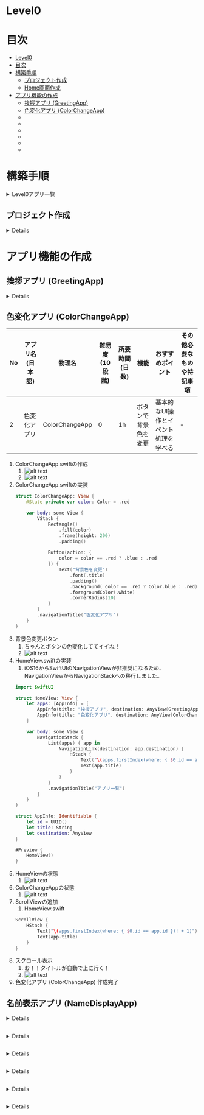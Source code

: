# Level0

# 目次
- [Level0](#level0)
- [目次](#目次)
- [構築手順](#構築手順)
	- [プロジェクト作成](#プロジェクト作成)
	- [Home画面作成](#home画面作成)
- [アプリ機能の作成](#アプリ機能の作成)
	- [挨拶アプリ (GreetingApp)](#挨拶アプリ-greetingapp)
	- [色変化アプリ (ColorChangeApp)](#色変化アプリ-colorchangeapp)
	- [](#)
	- [](#-1)
	- [](#-2)
	- [](#-3)
	- [](#-4)
	- [](#-5)

# 構築手順

<details><summary>Level0アプリ一覧</summary>

| No | アプリ名(日本語) | 物理名 | 難易度(10段階) | 所要時間(日数) | 機能 | おすすめポイント | その他必要なものや特記事項 |
|---|---|---|---|---|---|---|---|
| 1 | [挨拶アプリ](#挨拶アプリ-greetingapp) | GreetingApp | 0 | 1h | ボタンを押すと挨拶を表示 | シンプルなUI操作を学べる | - |
| 2 | [色変化アプリ](#色変化アプリ-colorchangeapp) | ColorChangeApp | 0 | 1h | ボタンで背景色を変更 | 基本的なUI操作とイベント処理を学べる | - |
| 3 | [名前表示アプリ](#名前表示アプリ-namedisplayapp) | NameDisplayApp | 0 | 1h | 入力した名前を表示 | 入力と表示の基本を学べる | - |
| 4 | [数字表示アプリ](#数字表示アプリ-numberdisplayapp) | NumberDisplayApp | 0 | 1h | 数字を表示 | 画面に数値を表示する方法を学べる | - |
| 5 | [簡単な電卓](#簡単な電卓-simplecalculator) | SimpleCalculator | 0 | 1h | 1+1などの基本的な計算 | 基本的な計算機能を学べる | - |
| 6 | [日付表示アプリ](#日付表示アプリ-datedisplayapp) | DateDisplayApp | 0 | 1h | 現在の日付を表示 | 日付と時間の取得方法を学べる | - |
| 7 | [ボタンカウンター](#ボタンカウンター-buttoncounterapp) | ButtonCounterApp | 0 | 1h | ボタンを押すとカウントアップ | ボタンのイベント処理を学べる | - |
| 8 | [シンプルメモ](#シンプルメモ-simplememoapp) | SimpleMemoApp | 0 | 1h | メモを1つ保存 | 簡単な文字列の保存方法を学べる | UserDefaults利用 |
| 9 | [簡単なスライドショー](#簡単なスライドショー-simpleslideshowapp) | SimpleSlideshowApp | 0 | 1h | 画像をスライドショーで表示 | 画像表示とスライド機能を学べる | ローカル画像を使用 |
| 10 | [テキスト表示](#テキスト表示-textdisplayapp) | TextDisplayApp | 0 | 1h | 指定されたテキストを表示 | テキスト表示の基本を学べる | - |
| 11 | [数字足し算](#数字足し算-simpleadditionapp) | SimpleAdditionApp | 0 | 1h | 2つの数を足して表示 | 数学的処理の基本を学べる | - |
| 12 | [簡単なカウントダウン](#簡単なカウントダウン-simplecountdownapp) | SimpleCountdownApp | 0 | 1h | タイマーがカウントダウンする | タイマー機能の使い方を学べる | - |
| 13 | [ボタン色変更](#ボタン色変更-buttoncolorchangeapp) | ButtonColorChangeApp | 0 | 1h | ボタンの色を押すごとに変更 | UIの色変更を学べる | - |
| 14 | [ランダムな数字](#ランダムな数字-randomnumberapp) | RandomNumberApp | 0 | 1h | ランダムな数字を生成して表示 | ランダム処理の基礎を学べる | - |
| 15 | [簡単なメニュー](#簡単なメニュー-simplemenuapp) | SimpleMenuApp | 0 | 1h | メニューから選択肢を選ぶ | メニュー画面の作成方法を学べる | - |
| 16 | [入力フォーム](#入力フォーム-inputformapp) | InputFormApp | 0 | 1h | テキスト入力フォームを作成 | 入力フォーム作成とデータの取得方法を学べる | - |
| 17 | [画像表示](#画像表示-imagedisplayapp) | ImageDisplayApp | 0 | 1h | 画像を表示 | 画像の表示方法を学べる | ローカル画像を使用 |
| 18 | [タイトル変更](#タイトル変更-titlechangeapp) | TitleChangeApp | 0 | 1h | ボタンを押すとアプリのタイトルを変更 | アプリ名変更の基本を学べる | - |
| 19 | [数字減算](#数字減算-simplesubtractionapp) | SimpleSubtractionApp | 0 | 1h | 2つの数を引き算して表示 | 数学的処理の学習 | - |
| 20 | [時間表示](#時間表示-timedisplayapp) | TimeDisplayApp | 0 | 1h | 現在の時間を表示 | 時間の取得方法と表示を学べる | - |
| 21 | [クリック音](#クリック音-clicksoundapp) | ClickSoundApp | 0 | 1h | ボタンをクリックすると音が鳴る | 音の再生方法を学べる | AVFoundationの利用 |
| 22 | [単純な画像回転](#単純な画像回転-simpleimagerotationapp) | SimpleImageRotationApp | 0 | 1h | 画像を回転させる | 画像処理の基礎を学べる | - |
| 23 | [アイコン変更](#アイコン変更-iconchangeapp) | IconChangeApp | 0 | 1h | ボタンを押すとアイコンを変更 | アイコンの変更方法を学べる | - |
| 24 | [スクロールビュー](#スクロールビュー-scrollviewapp) | ScrollViewApp | 0 | 1h | 複数の画像をスクロールできるようにする | スクロール機能を学べる | - |
| 25 | [文字変更](#文字変更-textchangeapp) | TextChangeApp | 0 | 1h | ボタンを押すと画面の文字が変わる | 文字の変更方法を学べる | - |
| 26 | [ランダム色](#ランダム色-randomcolorapp) | RandomColorApp | 0 | 1h | ランダムに背景色を変える | ランダム処理とUIの連携を学べる | - |
| 27 | [ボタンカウント](#ボタンカウント-buttoncountapp) | ButtonCountApp | 0 | 1h | ボタンが押されるたびにカウントアップ | ボタン操作のカウントを学べる | - |
| 28 | [シンプルタイマー](#シンプルタイマー-simpletimerapp) | SimpleTimerApp | 0 | 1h | タイマーをセットして経過時間を表示 | タイマーの設定と管理方法を学べる | - |
| 29 | [数字反転アプリ](#数字反転アプリ-reversenumberapp) | ReverseNumberApp | 0 | 1h | 数字を反転して表示 | 文字列処理と数字操作を学べる | - |
| 30 | [色の名前表示](#色の名前表示-colornamedisplayapp) | ColorNameDisplayApp | 0 | 1h | 色の名前を入力してその色を表示 | 色の名前とカラーコードの関係を学べる | - |
| 31 | [複数ボタン](#複数ボタン-multiplebuttonapp) | MultipleButtonApp | 0 | 1h | 複数のボタンを表示し、それぞれ反応する | 複数ボタンの操作を学べる | - |
| 32 | [数字の順番](#数字の順番-numberorderapp) | NumberOrderApp | 0 | 1h | 数字を並べ替えるゲーム | 数字操作とアルゴリズムの基礎を学べる | - |
| 33 | [画像隠しゲーム](#画像隠しゲーム-hideimagegame) | HideImageGame | 0 | 1h | 画像をクリックして隠すゲーム | イベント処理と画像操作を学べる | - |
| 34 | [ボタン押下回数](#ボタン押下回数-buttonpresscountapp) | ButtonPressCountApp | 0 | 1h | ボタンを押した回数を表示 | ボタンのイベント処理を学べる | - |
| 35 | [音声録音](#音声録音-voicerecorderapp) | VoiceRecorderApp | 0 | 1h | 音声を録音し再生する | 音声録音機能を学べる | AVFoundation利用 |
| 36 | [タップ音](#タップ音-tapsoundapp) | TapSoundApp | 0 | 1h | 画面をタップすると音が鳴る | タップイベントと音再生を学べる | AVFoundation利用 |
| 37 | [画像反転](#画像反転-imageinvertapp) | ImageInvertApp | 0 | 1h | 画像を反転して表示 | 画像操作の基本を学べる | - |
| 38 | [文字スクロール](#文字スクロール-textscrollapp) | TextScrollApp | 0 | 1h | テキストをスクロールして表示 | スクロールの基本を学べる | - |
| 39 | [アイコン変更ゲーム](#アイコン変更ゲーム-iconchangegame) | IconChangeGame | 0 | 1h | アイコンが変わるゲーム | アイコンの変更とゲームロジックを学べる | - |
| 40 | [画像選択ゲーム](#画像選択ゲーム-imageselectgame) | ImageSelectGame | 0 | 1h | 画像をクリックして正解を選ぶゲーム | 画像選択とロジックを学べる | - |
| 41 | [シンプル掲示板](#シンプル掲示板-simpleboardapp) | SimpleBoardApp | 0 | 1h | 入力したテキストを一覧で表示 | テキスト保存と表示の基礎を学べる | UserDefaults利用 |
| 42 | [時計アプリ](#時計アプリ-clockapp) | ClockApp | 0 | 1h | 現在の時間を表示し更新する | 時計アプリの作成方法を学べる | - |
| 43 | [画像拡大アプリ](#画像拡大アプリ-imagezoomapp) | ImageZoomApp | 0 | 1h | 画像を拡大して表示 | 画像の拡大縮小を学べる | - |
| 44 | [画像並べ替え](#画像並べ替え-imagearrangeapp) | ImageArrangeApp | 0 | 1h | 画像を並べ替えるゲーム | 画像操作と並べ替えアルゴリズムを学べる | - |
| 45 | [シンプルカレンダー](#シンプルカレンダー-simplecalendarapp) | SimpleCalendarApp | 0 | 1h | 月表示のカレンダーを作成 | カレンダーUIの作成方法を学べる | - |
| 46 | [自動カウント](#自動カウント-autocounterapp) | AutoCounterApp | 0 | 1h | 自動でカウントアップする | 自動カウントとタイマー処理を学べる | - |
| 47 | [数字計算機](#数字計算機-simplecalcapp) | SimpleCalcApp | 0 | 1h | 基本的な計算機能を持つ | 数学的計算の基本を学べる | - |
| 48 | [メッセージ送信](#メッセージ送信-messagesendapp) | MessageSendApp | 0 | 1h | メッセージを送信するボタン | メッセージ送信機能を学べる | - |
| 49 | [動画再生](#動画再生-videoplayerapp) | VideoPlayerApp | 0 | 1h | 動画を再生する機能 | 動画再生機能を学べる | AVKit利用 |
| 50 | [簡単なスライダー](#簡単なスライダー-simplesliderapp) | SimpleSliderApp | 0 | 1h | スライダーで数値を調整 | スライダーと数値の操作を学べる | - |

</details>

## プロジェクト作成

<details>

1. Xcode起動
2. Create New Project...
   1. ![alt text](image-1.png)
3. ios→App
   1. ![alt text](image-2.png)
4. Level0
   1. ![alt text](image-3.png)
5. ディレクトリ(適当)
   1. ![alt text](image-4.png)
6. Level0App.swiftの修正
   1. ContentView()のコメントアウト
   2. HomeView()に変更
   3. ![alt text](image-5.png)
7. HomeView.swiftの作成
   1. ![alt text](image-6.png)
   2. ![alt text](image-7.png)
   3. ![alt text](image-8.png)
8. 確認と表示
   1. ![alt text](image-9.png)

## Home画面作成
1. NavigationViewを使用
2. HomeView.swiftの実装
   ```swift
   struct HomeView: View {
       var body: some View {
           NavigationView {
               // 1. 挨拶アプリ (GreetingApp)
               NavigationLink("挨拶アプリ") {
                   GreetingApp()
               }
           }
       }
   }
   ```
   1. GreetingApp.swiftが無いのでエラーになる
   2. ![alt text](image-10.png)

</details>

# アプリ機能の作成

## 挨拶アプリ (GreetingApp)

<details>

| No | アプリ名(日本語) | 物理名 | 難易度(10段階) | 所要時間(日数) | 機能 | おすすめポイント | その他必要なものや特記事項 |
|---|---|---|---|---|---|---|---|
| 1 | 挨拶アプリ | GreetingApp | 0 | 1h | ボタンを押すと挨拶を表示 | シンプルなUI操作を学べる | - |

1. GreetingApp.swiftの作成
   1. ![alt text](image-11.png)
2. GreetingApp.swiftの実装
   ```swift
    struct GreetingApp: View {
       @State private var greeting = "こんにちは！"
       
       var body: some View {
           VStack {
               Text(greeting)
                   .font(.largeTitle)
                   .padding()
               
               Button(action: {
                   greeting = "おはようございます！"
               }) {
                   Text("挨拶を変更")
                       .font(.title)
                       .padding()
                       .background(Color.blue)
                       .foregroundColor(.white)
                       .cornerRadius(10)
               }
           }
       }
   }
   ```
3. CanvasでHomeView⇄GreetingApp間の画面遷移と挨拶変更ボタン
   1. これだと一回しか変えれないな...
   2. ![alt text](1.gif)
4. onとoffnのスイッチを使って切替に実装変更
   ```swift
   struct GreetingApp: View {
       @State private var isOn = false
       
       var body: some View {
           VStack {
               Text(isOn ? "おはようございます！" : "こんにちは！")
                   .font(.largeTitle)
                   .padding()
               
               Button(action: {
                   isOn.toggle()
               }) {
                   Text("挨拶を変更")
                       .font(.title)
                       .padding()
                       .background(Color.blue)
                       .foregroundColor(.white)
                       .cornerRadius(10)
               }
           }
       }
   }
   ```
5. 画面遷移と挨拶変更ボタン
   1. ![alt text](2.gif)
6. 挨拶アプリ (GreetingApp) 作成完了

</details>

## 色変化アプリ (ColorChangeApp)

<!-- <details> -->

| No | アプリ名(日本語) | 物理名 | 難易度(10段階) | 所要時間(日数) | 機能 | おすすめポイント | その他必要なものや特記事項 |
|---|---|---|---|---|---|---|---|
| 2 | 色変化アプリ | ColorChangeApp | 0 | 1h | ボタンで背景色を変更 | 基本的なUI操作とイベント処理を学べる | - |

1. ColorChangeApp.swiftの作成
   1. ![alt text](image-12.png)
   2. ![alt text](image-13.png)
2. ColorChangeApp.swiftの実装
   ```swift
   struct ColorChangeApp: View {
       @State private var color: Color = .red
       
       var body: some View {
           VStack {
               Rectangle()
                   .fill(color)
                   .frame(height: 200)
                   .padding()
               
               Button(action: {
                   color = color == .red ? .blue : .red
               }) {
                   Text("背景色を変更")
                       .font(.title)
                       .padding()
                       .background( color == .red ? Color.blue : .red)
                       .foregroundColor(.white)
                       .cornerRadius(10)
               }
           }
           .navigationTitle("色変化アプリ")
       }
   }
   ```
3. 背景色変更ボタン
   1. ちゃんとボタンの色変化しててイイね！
   2. ![alt text](3.gif)
4. HomeView.swiftの実装
   1. iOS16からSwiftUIのNavigationViewが非推奨になるため、NavigationViewからNavigationStackへの移行しました。
   ```swift
   import SwiftUI
   
   struct HomeView: View {
       let apps: [AppInfo] = [
           AppInfo(title: "挨拶アプリ", destination: AnyView(GreetingApp())),
           AppInfo(title: "色変化アプリ", destination: AnyView(ColorChangeApp())),
       ]
   
       var body: some View {
           NavigationStack {
               List(apps) { app in
                   NavigationLink(destination: app.destination) {
                       HStack {
                           Text("\(apps.firstIndex(where: { $0.id == app.id })! + 1)")
                           Text(app.title)
                       }
                   }
               }
               .navigationTitle("アプリ一覧")
           }
       }
   }
   
   struct AppInfo: Identifiable {
       let id = UUID()
       let title: String
       let destination: AnyView
   }
   
   #Preview {
       HomeView()
   }
   ```
5. HomeViewの状態
   1. ![alt text](image-14.png)
6. ColorChangeAppの状態
   1. ![alt text](image-15.png)
7. ScrollViewの追加
   1. HomeView.swift
   ```swift
   ScrollView {
       HStack {
           Text("\(apps.firstIndex(where: { $0.id == app.id })! + 1)")
           Text(app.title)
       }
   }
   ```
8. スクロール表示
   1. お！！タイトルが自動で上に行く！
   2. ![alt text](4.gif)
9.  色変化アプリ (ColorChangeApp) 作成完了

</details>

## 名前表示アプリ (NameDisplayApp)

<details>

| No | アプリ名(日本語) | 物理名 | 難易度(10段階) | 所要時間(日数) | 機能 | おすすめポイント | その他必要なものや特記事項 |
|---|---|---|---|---|---|---|---|
| 3 | 名前表示アプリ | NameDisplayApp | 0 | 1h | 入力した名前を表示 | 入力と表示の基本を学べる | - |

1. 
2. 〜〜 作成完了

</details>

## 

<details>

| No | アプリ名(日本語) | 物理名 | 難易度(10段階) | 所要時間(日数) | 機能 | おすすめポイント | その他必要なものや特記事項 |
|---|---|---|---|---|---|---|---|
| 4 | 数字表示アプリ | NumberDisplayApp | 0 | 1h | 数字を表示 | 画面に数値を表示する方法を学べる | - |

1. 
2. 1

</details>

## 

<details>

| No | アプリ名(日本語) | 物理名 | 難易度(10段階) | 所要時間(日数) | 機能 | おすすめポイント | その他必要なものや特記事項 |
|---|---|---|---|---|---|---|---|
| 5 | 簡単な電卓 | SimpleCalculator | 0 | 1h | 1+1などの基本的な計算 | 基本的な計算機能を学べる | - |

1. 
2. 1

</details>

## 

<details>

| No | アプリ名(日本語) | 物理名 | 難易度(10段階) | 所要時間(日数) | 機能 | おすすめポイント | その他必要なものや特記事項 |
|---|---|---|---|---|---|---|---|
| 6 | 日付表示アプリ | DateDisplayApp | 0 | 1h | 現在の日付を表示 | 日付と時間の取得方法を学べる | - |

1. 
2. 1

</details>

## 

<details>

| No | アプリ名(日本語) | 物理名 | 難易度(10段階) | 所要時間(日数) | 機能 | おすすめポイント | その他必要なものや特記事項 |
|---|---|---|---|---|---|---|---|
| 7 | ボタンカウンター | ButtonCounterApp | 0 | 1h | ボタンを押すとカウントアップ | ボタンのイベント処理を学べる | - |

1. 
2. 1

</details>

## 

<details>

| No | アプリ名(日本語) | 物理名 | 難易度(10段階) | 所要時間(日数) | 機能 | おすすめポイント | その他必要なものや特記事項 |
|---|---|---|---|---|---|---|---|
| 8 | シンプルメモ | SimpleMemoApp | 0 | 1h | メモを1つ保存 | 簡単な文字列の保存方法を学べる | UserDefaults利用 |

1. 
2. 1

</details>
